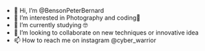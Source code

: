 - 👋 Hi, I’m @BensonPeterBernard
- 👀 I’m interested in Photography and coding👀
- 🌱 I’m currently studying 🤓
- 💞️ I’m looking to collaborate on new techniques or innovative idea
- 📫 How to reach me on instagram @cyber_warrior

<!---
BensonBernard/BensonBernard is a ✨ special ✨ repository because its `README.md` (this file) appears on your GitHub profile.
You can click the Preview link to take a look at your changes.
--->
